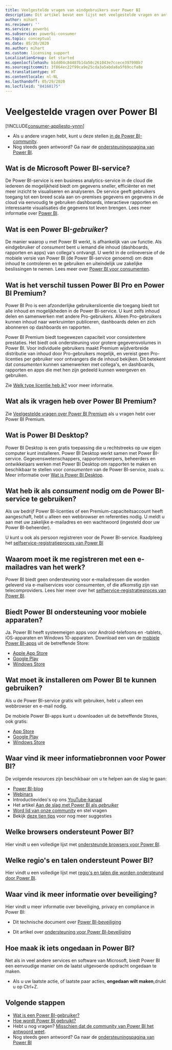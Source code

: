 ```yaml
---
title: Veelgestelde vragen van eindgebruikers over Power BI
description: Dit artikel bevat een lijst met veelgestelde vragen en antwoorden over de Power BI-service en de mobiele Power BI-apps.
author: mihart
ms.reviewer: ''
ms.service: powerbi
ms.subservice: powerbi-consumer
ms.topic: conceptual
ms.date: 05/20/2020
ms.author: mihart
ms.custom: licensing support
LocalizationGroup: Get started
ms.openlocfilehash: b1dd04c84487b1da50c261043e7ccece397998b7
ms.sourcegitcommit: 3f864ec22f99ca9e25cda3a5abda8a5f69ccfa8e
ms.translationtype: HT
ms.contentlocale: nl-NL
ms.lasthandoff: 05/29/2020
ms.locfileid: "84160175"
---
```

# <a name="frequently-asked-questions-about-power-bi"></a>Veelgestelde vragen over Power BI

[!INCLUDE[consumer-appliesto-ynnn](../includes/consumer-appliesto-ynnn.md)]

* Als u andere vragen hebt, kunt u deze stellen [in de Power BI-community](https://community.powerbi.com/).
* Nog steeds geen antwoord? Ga naar de [ondersteuningspagina van Power BI](https://powerbi.microsoft.com/support/).

## <a name="what-is-the-microsoft-power-bi-service"></a>Wat is de Microsoft Power BI-service?

De Power BI-service is een business analytics-service in de cloud die iedereen de mogelijkheid biedt om gegevens sneller, efficiënter en met meer inzicht te visualiseren en analyseren. De service geeft gebruikers toegang tot een breed scala aan on-premises gegevens en gegevens in de cloud via eenvoudig te gebruiken dashboards, interactieve rapporten en interessante visualisaties die gegevens tot leven brengen. Lees meer informatie over [Power BI](../fundamentals/power-bi-overview.md).

## <a name="what-is-a-power-bi-consumers"></a>Wat is een Power BI-*gebruiker*?

De manier waarop u met Power BI werkt, is afhankelijk van uw functie. Als eindgebruiker of *consument* bent u iemand die inhoud (dashboards, rapporten en apps) van collega's ontvangt. U werkt in de onlineversie of de mobiele versie van Power BI (de Power BI-service genoemd) om deze inhoud te controleren en te gebruiken en uiteindelijk uw zakelijke beslissingen te nemen.  Lees meer over [Power BI voor consumenten](index.yml).


## <a name="whats-the-difference-between-power-bi-pro-and-power-bi-premium"></a>Wat is het verschil tussen Power BI Pro en Power BI Premium?

Power BI Pro is een afzonderlijke gebruikerslicentie die toegang biedt tot alle inhoud en mogelijkheden in de Power BI-service. U kunt zelfs inhoud delen en samenwerken met andere Pro-gebruikers. Alleen Pro-gebruikers kunnen inhoud naar werkruimten publiceren, dashboards delen en zich abonneren op dashboards en rapporten. 

Power BI Premium biedt toegewezen capaciteit voor consistentere prestaties. Het biedt ook ondersteuning voor grotere gegevensvolumes in Power BI. Voor individuele gebruikers maakt Premium wijdverbreide distributie van inhoud door Pro-gebruikers mogelijk, en vereist geen Pro-licenties per gebruiker voor ontvangers die de inhoud bekijken. Dit betekent dat *consumenten* kunnen samenwerken met collega's, en dashboards, rapporten en apps die met hen zijn gedeeld kunnen weergeven en gebruiken. 

Zie [Welk type licentie heb ik?](end-user-license.md) voor meer informatie.

## <a name="what-if-i-have-questions-about-power-bi-premium"></a>Wat als ik vragen heb over Power BI Premium?

Zie [Veelgestelde vragen over Power BI Premium](../admin/service-premium-faq.md) als u vragen hebt over Power BI Premium.

## <a name="what-is-power-bi-desktop"></a>Wat is Power BI Desktop?

Power BI Desktop is een gratis toepassing die u rechtstreeks op uw eigen computer kunt installeren. Power BI Desktop werkt samen met Power BI-service.  Gegevenswetenschappers, rapportontwerpers, beheerders en ontwikkelaars werken met Power BI Desktop om rapporten te maken en beschikbaar te stellen voor *consumenten* van de Power BI-service, zoals u. Meer informatie over [Wat is Power BI Desktop](../fundamentals/desktop-what-is-desktop.md).

## <a name="what-do-i-need-to-use-the-power-bi-service-as-a-consumer"></a>Wat heb ik als *consument* nodig om de Power BI-service te gebruiken?

Als uw bedrijf Power BI-licenties of een Premium-capaciteitsaccount heeft aangeschaft, hebt u alleen een webbrowser en referenties nodig. U meldt u aan met uw zakelijke e-mailadres en een wachtwoord (ingesteld door uw Power BI-beheerder).  

U kunt u ook als persoon registreren voor de Power BI-service. Raadpleeg het [selfservice-registratieproces van Power BI](../fundamentals/service-self-service-signup-for-power-bi.md)

## <a name="why-do-i-have-to-sign-up-with-my-work-email"></a>Waarom moet ik me registreren met een e-mailadres van het werk?

Power BI biedt geen ondersteuning voor e-mailadressen die worden geleverd via e-mailservices voor consumenten, of die afkomstig zijn van telecomproviders. Lees hier meer over het [selfservice-registratieproces van Power BI](../fundamentals/service-self-service-signup-for-power-bi.md).

## <a name="does-power-bi-support-mobile-devices"></a>Biedt Power BI ondersteuning voor mobiele apparaten?

Ja. Power BI heeft systeemeigen apps voor Android-telefoons en -tablets, iOS-apparaten en Windows 10-apparaten. Download een van de [mobiele Power BI-apps](https://powerbi.microsoft.com/mobile) uit de betreffende Store:  

* [Apple App Store](https://go.microsoft.com/fwlink/?LinkId=526218)
* [Google Play](https://go.microsoft.com/fwlink/?LinkID=544867&clcid=0x409)
* [Windows Store](https://go.microsoft.com/fwlink/?LinkId=526478)

## <a name="what-do-i-need-to-install-to-use-power-bi"></a>Wat moet ik installeren om Power BI te kunnen gebruiken?

Als u de Power BI-service gratis wilt gebruiken, hebt u alleen een webbrowser en e-mail nodig.

De mobiele Power BI-apps kunt u downloaden uit de betreffende Stores, ook gratis:

* [App Store](https://go.microsoft.com/fwlink/?LinkId=526218)
* [Google Play](https://go.microsoft.com/fwlink/?LinkID=544867&clcid=0x409)
* [Windows Store](https://go.microsoft.com/fwlink/?LinkId=526478)

## <a name="where-do-i-get-started-with-power-bi"></a>Waar vind ik meer informatiebronnen voor Power BI?

De volgende resources zijn beschikbaar om u te helpen aan de slag te gaan:

* [Power BI-blog](https://powerbi.microsoft.com/blog/)
* [Webinars](../fundamentals/webinars.md)
* Introductievideo's op ons [YouTube-kanaal](https://www.youtube.com/user/mspowerbi)
* Het artikel [Aan de slag met Power BI als *gebruiker*](index.yml)
* [Word lid van onze community](https://community.powerbi.com/) en stel vragen
* Bekijk [deze tien tips](../fundamentals/service-tips-for-finding-help.md) voor nog meer suggesties

## <a name="what-browsers-does-power-bi-support"></a>Welke browsers ondersteunt Power BI?

Hier vindt u een volledige lijst met [ondersteunde browsers voor Power BI](../fundamentals/power-bi-browsers.md).

## <a name="what-regions-and-languages-does-power-bi-support"></a>Welke regio's en talen ondersteunt Power BI?

Hier vindt u een volledige lijst met [regio's en talen die worden ondersteund door Power BI](../fundamentals/supported-languages-countries-regions.md).

## <a name="where-can-i-learn-more-about-security"></a>Waar vind ik meer informatie over beveiliging?

Hier vindt u meer informatie over beveiliging, privacy en compliance in Power BI:

* Dit technische document over [Power BI-beveiliging](https://go.microsoft.com/fwlink/?LinkId=829185)

* Dit artikel over [ondersteuning voor Power BI-beveiliging](../admin/service-admin-power-bi-security.md)

## <a name="how-do-i-undo-in-power-bi"></a>Hoe maak ik iets ongedaan in Power BI?

Net als in veel andere services en software van Microsoft, biedt Power BI een eenvoudige manier om de laatst uitgevoerde opdracht ongedaan te maken.

* Als u uw laatste actie, of laatste paar acties, **ongedaan wilt maken**,drukt u op Ctrl+Z.

## <a name="next-steps"></a>Volgende stappen

* [Wat is een Power BI-gebruiker?](end-user-consumer.md)
* [Hoe wordt Power BI gebruikt?](end-user-reading-view.md)
* Hebt u nog vragen? [Misschien dat de community van Power BI het antwoord weet](https://community.powerbi.com/).
* Nog steeds geen antwoord? Ga naar de [ondersteuningspagina van Power BI](https://powerbi.microsoft.com/support/)